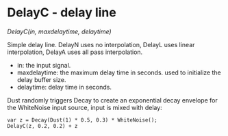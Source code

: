 # DelayC - delay line

_DelayC(in, maxdelaytime, delaytime)_

Simple delay line. DelayN uses no interpolation, DelayL uses linear interpolation, DelayA uses all pass interpolation.

- in: the input signal.
- maxdelaytime: the maximum delay time in seconds. used to initialize the delay buffer size.
- delaytime: delay time in seconds.

Dust randomly triggers Decay to create an exponential decay envelope for the WhiteNoise input source, input is mixed with delay:

	var z = Decay(Dust(1) * 0.5, 0.3) * WhiteNoise();
	DelayC(z, 0.2, 0.2) + z

